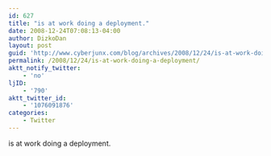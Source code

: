 ```yaml
---
id: 627
title: "is at work doing a deployment."
date: 2008-12-24T07:08:13-04:00
author: DizkoDan
layout: post
guid: 'http://www.cyberjunx.com/blog/archives/2008/12/24/is-at-work-doing-a-deployment/'
permalink: /2008/12/24/is-at-work-doing-a-deployment/
aktt_notify_twitter:
    - 'no'
ljID:
    - '790'
aktt_twitter_id:
    - '1076091876'
categories:
    - Twitter
---
```


is at work doing a deployment.